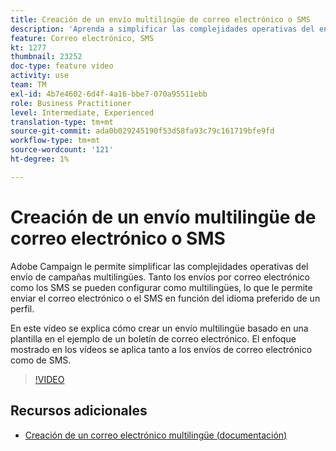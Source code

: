 ```yaml
---
title: Creación de un envío multilingüe de correo electrónico o SMS
description: 'Aprenda a simplificar las complejidades operativas del envío de campañas multilingües. '
feature: Correo electrónico, SMS
kt: 1277
thumbnail: 23252
doc-type: feature video
activity: use
team: TM
exl-id: 4b7e4602-6d4f-4a16-bbe7-070a95511ebb
role: Business Practitioner
level: Intermediate, Experienced
translation-type: tm+mt
source-git-commit: ada0b029245190f53d58fa93c79c161719bfe9fd
workflow-type: tm+mt
source-wordcount: '121'
ht-degree: 1%

---
```


# Creación de un envío multilingüe de correo electrónico o SMS

Adobe Campaign le permite simplificar las complejidades operativas del envío de campañas multilingües. Tanto los envíos por correo electrónico como los SMS se pueden configurar como multilingües, lo que le permite enviar el correo electrónico o el SMS en función del idioma preferido de un perfil.

En este vídeo se explica cómo crear un envío multilingüe basado en una plantilla en el ejemplo de un boletín de correo electrónico. El enfoque mostrado en los vídeos se aplica tanto a los envíos de correo electrónico como de SMS.

>[!VIDEO](https://video.tv.adobe.com/v/23252?quality=12)

## Recursos adicionales

* [Creación de un correo electrónico multilingüe (documentación)](https://docs.adobe.com/content/help/en/campaign-standard/using/communication-channels/email-messages/creating-a-multilingual-email.html)
